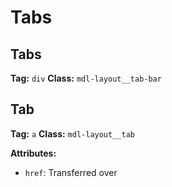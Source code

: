 # Tabs
## Tabs
**Tag:** `div`
**Class:** `mdl-layout__tab-bar`

## Tab
**Tag:** `a`
**Class:** `mdl-layout__tab`

**Attributes:**
* `href`: Transferred over
